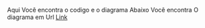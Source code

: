 Aqui Você encontra o codigo e o diagrama
Abaixo Você encontra O diagrama em Url
[Link](https://www.mermaidchart.com/raw/bcf267e0-24eb-4376-b5f8-3b17a0f6ac73?theme=light&version=v0.1&format=svg)
